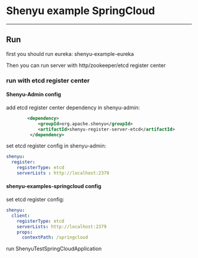 # Shenyu example SpringCloud
***
## Run
first you should run eureka: shenyu-example-eureka

Then you can run server with http/zookeeper/etcd register center

### run with etcd register center
#### Shenyu-Admin config
add etcd register center dependency in shenyu-admin:

```xml
        <dependency>
            <groupId>org.apache.shenyu</groupId>
            <artifactId>shenyu-register-server-etcd</artifactId>
         </dependency>
```

set etcd register config in shenyu-admin:

```yaml
shenyu:
  register:
    registerType: etcd
    serverLists : http://localhost:2379
```

#### shenyu-examples-springcloud config
set etcd register config:

```yaml
shenyu:
  client:
    registerType: etcd
    serverLists: http://localhost:2379
    props:
      contextPath: /springcloud
```

run ShenyuTestSpringCloudApplication
